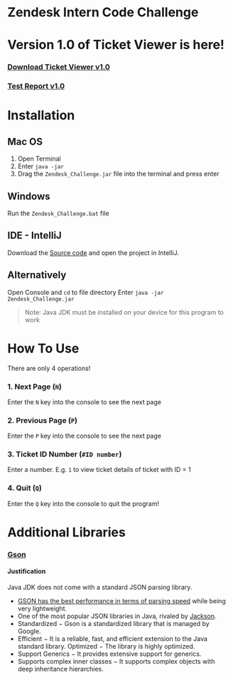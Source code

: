 # Zendesk Intern Code Challenge
# Version 1.0 of Ticket Viewer is here!
### [Download Ticket Viewer v1.0](https://github.com/akhsi1/Zendesk_Challenge/releases/download/1.0/Zendesk_Challenge_v1.0.zip)
### [Test Report v1.0](https://github.com/akhsi1/Zendesk_Challenge/raw/master/Test%20Report%20(Ticket%20Viewer%20v.1.0).pdf)

# Installation
## Mac OS
1. Open Terminal
2. Enter ```java -jar```
3. Drag the ```Zendesk_Challenge.jar``` file into the terminal and press enter

## Windows
  Run the ```Zendesk_Challenge.bat``` file
## IDE - IntelliJ
  Download the [Source code](https://github.com/akhsi1/Zendesk_Challenge) and open the project in IntelliJ.

## Alternatively
  Open Console and ```cd``` to file directory
  Enter ```java -jar Zendesk_Challenge.jar```

> Note: Java JDK must be installed on your device for this program to work

# How To Use
There are only 4 operations!

### 1. Next Page (`N`)
  Enter the ```N``` key into the console to see the next page

### 2. Previous Page (`P`)
  Enter the ```P``` key into the console to see the next page

### 3. Ticket ID Number (`#ID number`)
  Enter a number. E.g. ```1``` to view ticket details of ticket with ID = 1

### 4. Quit (`Q`)
  Enter the ```Q``` key into the console to quit the program!

# Additional Libraries
### [Gson](https://github.com/google/gson)
#### Justification
Java JDK does not come with a standard JSON parsing library. 
- [GSON has the best performance in terms of parsing speed](https://www.overops.com/blog/the-ultimate-json-library-json-simple-vs-gson-vs-jackson-vs-json/) while being very lightweight.
- One of the most popular JSON libraries in Java, rivaled by [Jackson](https://github.com/FasterXML/jackson).
- Standardized − Gson is a standardized library that is managed by Google.
- Efficient − It is a reliable, fast, and efficient extension to the Java standard library. Optimized − The library is highly optimized.
- Support Generics − It provides extensive support for generics.
- Supports complex inner classes − It supports complex objects with deep inheritance hierarchies.
